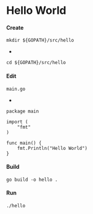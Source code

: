 # Hello World

#### Create

    mkdir ${GOPATH}/src/hello

-

    cd ${GOPATH}/src/hello

#### Edit

    main.go

-

	package main

	import (
		"fmt"
	)

	func main() {
		fmt.Println("Hello World")
	}

#### Build

    go build -o hello .

#### Run

    ./hello

